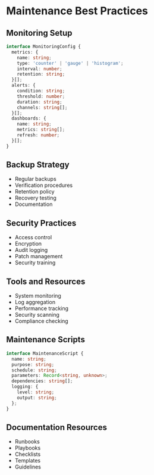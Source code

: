
# Maintenance Best Practices

## Monitoring Setup
```typescript
interface MonitoringConfig {
  metrics: {
    name: string;
    type: 'counter' | 'gauge' | 'histogram';
    interval: number;
    retention: string;
  }[];
  alerts: {
    condition: string;
    threshold: number;
    duration: string;
    channels: string[];
  }[];
  dashboards: {
    name: string;
    metrics: string[];
    refresh: number;
  }[];
}
```

## Backup Strategy
- Regular backups
- Verification procedures
- Retention policy
- Recovery testing
- Documentation

## Security Practices
- Access control
- Encryption
- Audit logging
- Patch management
- Security training

## Tools and Resources
- System monitoring
- Log aggregation
- Performance tracking
- Security scanning
- Compliance checking

## Maintenance Scripts
```typescript
interface MaintenanceScript {
  name: string;
  purpose: string;
  schedule: string;
  parameters: Record<string, unknown>;
  dependencies: string[];
  logging: {
    level: string;
    output: string;
  };
}
```

## Documentation Resources
- Runbooks
- Playbooks
- Checklists
- Templates
- Guidelines
